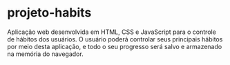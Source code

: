 # projeto-habits
Aplicação web desenvolvida em HTML, CSS e JavaScript para o controle de hábitos dos usuários.
O usuário poderá controlar seus principais hábitos por meio desta aplicação,
e todo o seu progresso será salvo e armazenado na memória do navegador.

